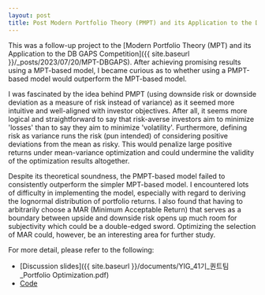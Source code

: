 ```yaml
---
layout: post
title: Post Modern Portfolio Theory (PMPT) and its Application to the DB GAPS Competition
---
```


This was a follow-up project to the [Modern Portfolio Theory (MPT) and its Application to the DB GAPS Competition]({{ site.baseurl }}/_posts/2023/07/20/MPT-DBGAPS). After achieving promising results using a MPT-based model, I became curious as to whether using a PMPT-based model would outperform the MPT-based model. 

I was fascinated by the idea behind PMPT (using downside risk or downside deviation as a measure of risk instead of variance) as it seemed more intuitive and well-aligned with investor objectives. After all, it seems more logical and straightforward to say that risk-averse investors aim to minimize 'losses' than to say they aim to minimize 'volatility'. Furthermore, defining risk as variance runs the risk (pun intended) of considering positive deviations from the mean as risky. This would penalize large positive returns under mean-variance optimization and could undermine the validity of the optimization results altogether.

Despite its theoretical soundness, the PMPT-based model failed to consistently outperform the simpler MPT-based model. I encountered lots of difficulty in implementing the model, especially with regard to deriving the lognormal distribution of portfolio returns. I also found that having to arbitrarily choose a MAR (Minimum Acceptable Return) that serves as a boundary between upside and downside risk opens up much room for subjectivity which could be a double-edged sword. Optimizing the selection of MAR could, however, be an interesting area for further study.

For more detail, please refer to the following:
- [Discussion slides]({{ site.baseurl }}/documents/YIG_41기_퀀트팀_Portfolio Optimization.pdf)
- [Code](https://github.com/heewonh/PMPT)
